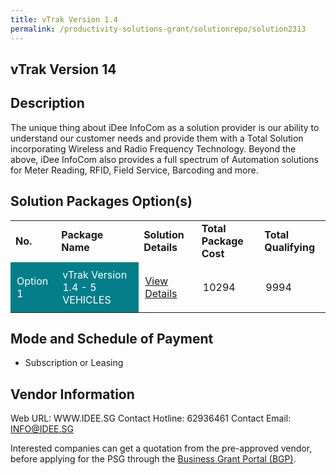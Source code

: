 ```yaml
---
title: vTrak Version 1.4
permalink: /productivity-solutions-grant/solutionrepo/solution2313
---
```


## vTrak Version 14

## Description

The unique thing about iDee InfoCom as a solution provider is our ability to understand our customer needs and provide them with a Total Solution incorporating Wireless and Radio Frequency Technology. Beyond the above, iDee InfoCom also provides a full spectrum of Automation solutions for Meter Reading, RFID, Field Service, Barcoding and more.

## Solution Packages Option(s)

<table>
<tr>
<td><b>No.</b></td>
<td><b>Package Name</b></td>
<td><b>Solution Details</b></td>
<td><b>Total Package Cost</b></td>
<td><b>Total Qualifying</b></td>
</tr>
<tr>
<td style='padding: 10px; background-color: #037E8A; color: #FFFFFF;'>Option 1</td>
<td style='padding: 10px; background-color: #037E8A; color: #FFFFFF;'>vTrak Version 1.4 - 5 VEHICLES</td>
<td style='padding: 10px;'><a href='https://www.gobusiness.gov.sg/images/psg/Desensitised_Idee_Infocomm_Annex_3_CR_wef_16_Dec_2021_Part_1.pdf' target='_blank'>View Details</a></td>
<td style='padding: 10px;'>10294</td>
<td style='padding: 10px;'>9994</td>
</tr>
</table>

## Mode and Schedule of Payment

 - Subscription or Leasing

## Vendor Information

 Web URL: WWW.IDEE.SG 
Contact Hotline: 62936461 
Contact Email: INFO@IDEE.SG 


Interested companies can get a quotation from the pre-approved vendor, before applying for the PSG through the <a href='https://www.businessgrants.gov.sg/'>Business Grant Portal (BGP)</a>.

<script src="/jquery/resize-tables.js"></script>
